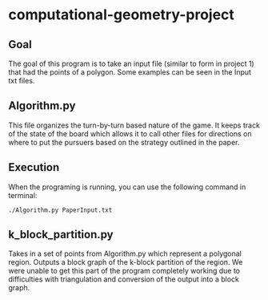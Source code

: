 # computational-geometry-project

## Goal
The goal of this program is to take an input file (similar to form in project 1) that had the points of a polygon. Some examples can be seen in the Input txt files.

## Algorithm.py
This file organizes the turn-by-turn based nature of the game. It keeps track of the state of the board which allows it to call other files for directions on where to put the pursuers based on the strategy outlined in the paper.


## Execution
When the programing is running, you can use the following command in terminal:
```
./Algorithm.py PaperInput.txt
```

## k_block_partition.py  
Takes in a set of points from Algorithm.py which represent a polygonal region. Outputs a block graph of the k-block partition of the region. We were unable to get this part of the program completely working due to difficulties with triangulation and conversion of the output into a block graph.
